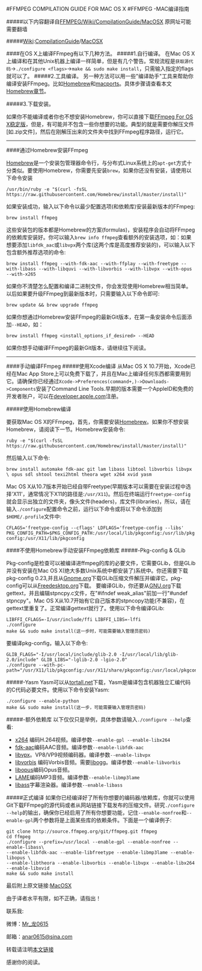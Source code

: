 #FFMPEG COMPILATION GUIDE FOR MAC OS X
#FFMPEG -MAC编译指南

#####以下内容翻译自[FFMPEG/Wiki/CompilationGuide/MacOSX](htts://trac.ffmpeg.org/CompilationGuide/MacOSX)
原网址可能需要翻墙

#####[Wiki](https://trac.ffmpeg.org/wiki):[CompilationGuide](https://trac.ffmpeg.org/wiki/CompilationGuide)/[MacOSX](https://trac.ffmpeg.org/wiki/CompilationGuide/MacOSX)

####在OS X上编译FFmpeg有以下几种方法。
#####1.自行编译。
在Mac OS X上编译和在其他Unix机器上编译一样简单，但是有几个警告。常规流程是`获取源代码`->`./configure <flags>`->`make && sudo make install`，只需输入指定的flags就可以了。
#####2.工具编译。
另一种方法可以用一些"编译助手"工具来帮助你编译安装FFmpeg。比如[Homebrew](http://brew.sh/)和[macports](https://www.macports.org/)。具体步骤请查看本文[Homebrew章节](https://github.com/Kito0615/Translations/blob/master/TranslationFiles/CompilationGuideForMacOS.md#通过homebrew安装ffmpeg)。

#####3.下载安装。

如果你不能编译或者你也不想安装Homebrew，你可以直接下载[FFmpeg For OS X稳定版](https://ffmpeg.org/download.html)，但是，有可能并不包含一些你想要的功能。典型的就是需要你解压文件[如.zip文件]，然后在刚解压出来的文件夹中找到FFmpeg程序路径，运行它。

---
####通过Homebrew安装FFmpeg

[Homebrew](http://brew.sh/)是一个安装包管理器命令行，与分布式Linux系统上的`apt-get`方式十分类似。要使用Homebrew，你需要先安装`brew`，如果你还没有安装，请使用以下命令安装

`/usr/bin/ruby -e "$(curl -fsSL https://raw.githubusercontent.com/Homebrew/install/master/install)"`

如果安装成功，输入以下命令以最少配置选项(和依赖库)安装最新版本的FFmpeg:

`brew install ffmpeg`

这些安装包的版本都是Homebrew的方案(formulas)，安装程序会自动将FFmpeg的依赖库安装好。你可以输入`brew info ffmpeg`查看额外的安装选项，如：如果想要添加`libfdk_aac`或`libvpx`两个库(这两个库是高度推荐安装的)，可以输入以下包含额外推荐选项的命令:

`brew install ffmpeg --with-fdk-aac --with-ffplay --with-freetype --with-libass --with-libquvi --with-libvorbis --with-libvpx --with-opus --with-x265`

如果你不清楚怎么配置和编译二进制文件，你会发现使用Homebrew相当简单。以后如果要升级FFmpeg到最新版本时，只需要输入以下命令即可:

`brew update && brew upgrade ffmpeg`

如果你想通过Homebrew安装FFmpeg的最新Git版本，在第一条安装命令后面添加`--HEAD`，如：

`brew install ffmpeg <install_options_if_desired> --HEAD`

如果你想手动编译FFmpeg的最新Git版本，请继续往下阅读。

---
####手动编译FFmpeg
#####使用Xcode编译
从Mac OS X 10.7开始，Xcode已经在Mac App Store上可以免费下载了，并且在Mac上编译任何东西都需要用到它。请确保你已经通过`Xcode->Preferences(command+,)->Downloads->Components`安装了Command Line Tools.早期的版本需要一个AppleID和免费的开发者账户，可以在[developer.apple.com](https://developer.apple.com/)注册。

#####使用Homebrew编译

要获取Mac OS X的FFmpeg，首先，你需要安装[Homebrew](http://brew.sh)。如果你不想安装Homebrew，请阅读下一节。Homebrew安装命令:

`ruby -e "$(curl -fsSL https://raw.githubusercontent.com/Homebrew/install/master/install)"`

然后输入以下命令:

`brew install automake fdk-aac git lam libass libtool libvorbis libvpx \ opus sdl shtool texi2html theora wget x264 xvid yasm`

Mac OS X从10.7版本开始已经自带Freetype(早期版本可以需要在安装过程中选择'X11'，通常情况下X11的路径是:`/usr/X11`)。然后在终端运行`freetype-config`就会显示出独立的文件夹，像头文件(headers)，库文件(libraries)，所以，请在输入`./configure`配置命令之前，运行以下命令或将以下命令添加到`$HOME/.profile`文件中:

`CFLAGS='freetype-config --cflags' LDFLAGS='freetype-config --libs' PKG_CONFIG_PATH=$PKG_CONFIG_PATH:/usr/local/lib/pkgconfig:/usr/lib/pkgconfig:/usr/X11/lib/pkgconfig`

####不使用Homebrew手动安装FFmpeg依赖库
#####-Pkg-config & GLib

Pkg-config是检查可以被编译进ffmpeg的库的必要文件，它需要GLib，但是GLib并没有安装在Mac OS X(绝大多数Unix系统中都安装了)系统中。你还需要下载pkg-config 0.23,并且从[Gnome.org](http://ftp.gnome.org/pub/GNOME/sources/glib/)下载GLib压缩文件解压并编译它。pkg-config可以从[Freedesktop.org](http://pkgconfig.freedesktop.org/releases/)下载。
要编译GLib，你还要从[GNU.org](ftp://ftp.gnu.org/gnu/gettext/)下载gettext，并且编辑stpncpy.c文件，在"#ifndef weak_alias"前加一行"#undef stpncpy"。Mac OS X从10.7开始有它自己版本的stpncopy功能(不兼容)，在gettext里重复了。正常编译gettext就行了。使用以下命令编译GLib:

```
LIBFFI_CFLAGS=-I/usr/include/ffi LIBFFI_LIBS=-lffi
./configure
make && sudo make install(这一步时，可能需要输入管理员密码)
```

要编译pkg-config，输入以下命令:

```
GLIB_FLAGS="-I/usr/local/include/glib-2.0 -I/usr/local/lib/glib-2.0/include" GLIB_LIBS="-lglib-2.0 -lgio-2.0"
./configure --with-pc-path="/usr/X11/lib/pkgconfig:/usr/X11/share/pkgconfig:/usr/local/pkgconfig"
```

#####-Yasm
Yasm可以从[tortall.net](http://yasm.tortall.net/Download.html)下载，Yasm是编译包含机器独立汇编代码的C代码必要文件。使用以下命令安装Yasm:

```
./configure --enable-python
make && sudo make install(这一步，可能需要输入管理员密码)
```

#####-额外依赖库
以下仅仅只是举例，具体参数请输入`./configure --help`查看:

* [x264](http://www.videolan.org/developers/x264.html) 编码H.264视频。编译参数`--enable-gpl --enable-libx264`
* [fdk-aac](https://sourceforge.net/projects/opencore-amr/files/fdk-aac/)编码AAC音频。编译参数`--enable-libfdk-aac`
* [libvpx](https://code.google.com/p/webm/downloads/list)。VP8/VP9视频编码器。编译参数`--enable-libvpx`
* [libvorbis](http://downloads.xiph.org/releases/vorbis/) 编码Vorbis音频。需要[libogg](http://downloads.xiph.org/releases/ogg/)。编译参数`--enable-libvorbis`
* [libopus](http://www.opus-codec.org/downloads/)编码Opus音频。
* [LAME](https://sourceforge.net/projects/lame/files/lame/)编码MP3音频。编译参数`--enable-libmp3lame`
* [libass](https://github.com/libass/libass)字幕渲染器。编译参数`--enable-libass`
	
	
#####正式编译
如果你已经编译好了所有你想要的编码器/依赖库，你就可以使用Git下载FFmpeg的源代码或者从网站链接下载发布的压缩文件。研究`./configure --help`的输出，确保你已经启用了所有你想要功能，记住`--enable-nonfree`和`--enable-gpl`两个参数将是上面某些库的依赖条件。下面是一个编译例子:

```
git clone http://source.ffmpeg.org/git/ffmpeg.git ffmpeg
cd ffmpeg
./configure --prefix=/usr/local --enable-gpl --enable-nonfree --enable-libass\
--enable-libfdk-aac --enable-libfreetype --enable-libmp3lame --enable-libopus \
--enable-libtheora --enable-libvorbis --enable-libvpx --enable-libx264 --enable-libxvid
make && sudo make install
```


最后附上原文链接:[MacOSX](https://trac.ffmpeg.org/wiki/CompilationGuide/MacOSX)

由于译者水平有限，如不正确，请指出！

联系我:

微博：[Mr_龙0615](http://weibo.com/409498119)

邮箱：[anar0615@sina.com](mailto:anar0615@sina.com)

转载请注明[本文链接](https://github.com/Kito0615/Translations/blob/master/TranslationFiles/CompilationGuideForMacOS.md)

感谢你的阅读。